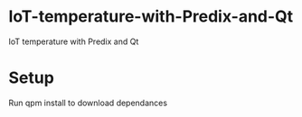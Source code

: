 # IoT-temperature-with-Predix-and-Qt
IoT temperature with Predix and Qt

# Setup

Run qpm install to download dependances
